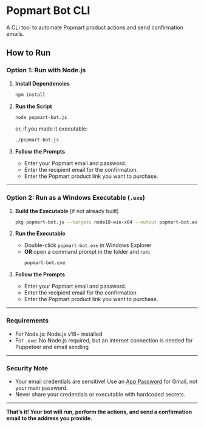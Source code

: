 # Popmart Bot CLI

A CLI tool to automate Popmart product actions and send confirmation emails.

## How to Run

### Option 1: Run with Node.js

1. **Install Dependencies**
   ```sh
   npm install
   ```

2. **Run the Script**
   ```sh
   node popmart-bot.js
   ```
   or, if you made it executable:
   ```sh
   ./popmart-bot.js
   ```

3. **Follow the Prompts**
   - Enter your Popmart email and password.
   - Enter the recipient email for the confirmation.
   - Enter the Popmart product link you want to purchase.

---

### Option 2: Run as a Windows Executable (`.exe`)

1. **Build the Executable** (if not already built)
   ```sh
   pkg popmart-bot.js --targets node18-win-x64 --output popmart-bot.exe
   ```

2. **Run the Executable**
   - Double-click `popmart-bot.exe` in Windows Explorer
   - **OR** open a command prompt in the folder and run:
     ```sh
     popmart-bot.exe
     ```

3. **Follow the Prompts**
   - Enter your Popmart email and password.
   - Enter the recipient email for the confirmation.
   - Enter the Popmart product link you want to purchase.

---

### Requirements

- For Node.js: Node.js v16+ installed
- For `.exe`: No Node.js required, but an internet connection is needed for Puppeteer and email sending

---

### Security Note

- Your email credentials are sensitive! Use an [App Password](https://support.google.com/accounts/answer/185833?hl=en) for Gmail, not your main password.
- Never share your credentials or executable with hardcoded secrets.

---

**That’s it! Your bot will run, perform the actions, and send a confirmation email to the address you provide.**